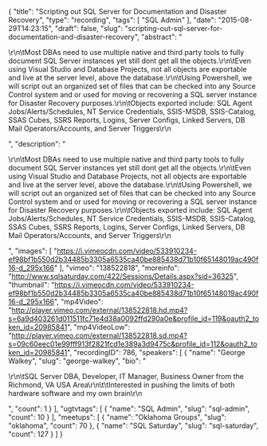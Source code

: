 {
  "title": "Scripting out SQL Server for Documentation and Disaster Recovery",
  "type": "recording",
  "tags": [
    "SQL Admin"
  ],
  "date": "2015-08-29T14:23:15",
  "draft": false,
  "slug": "scripting-out-sql-server-for-documentation-and-disaster-recovery",
  "abstract": "<p>\r\n\tMost DBAs need to use multiple native and third party tools to fully document SQL Server instances yet still dont get all the objects.\r\n\tEven using Visual Studio and Database Projects, not all objects are exportable and live at the server level, above the database.\r\n\tUsing Powershell, we will script out an organized set of files that can be checked into any Source Control system and or used for moving or recovering a SQL server instance for Disaster Recovery purposes.\r\n\tObjects exported include: SQL Agent Jobs/Alerts/Schedules, NT Service Credentials, SSIS-MSDB, SSIS-Catalog, SSAS Cubes, SSRS Reports, Logins, Server Configs, Linked Servers, DB Mail Operators/Accounts, and Server Triggers\r\n</p>",
  "description": "<p>\r\n\tMost DBAs need to use multiple native and third party tools to fully document SQL Server instances yet still dont get all the objects.\r\n\tEven using Visual Studio and Database Projects, not all objects are exportable and live at the server level, above the database.\r\n\tUsing Powershell, we will script out an organized set of files that can be checked into any Source Control system and or used for moving or recovering a SQL server instance for Disaster Recovery purposes.\r\n\tObjects exported include: SQL Agent Jobs/Alerts/Schedules, NT Service Credentials, SSIS-MSDB, SSIS-Catalog, SSAS Cubes, SSRS Reports, Logins, Server Configs, Linked Servers, DB Mail Operators/Accounts, and Server Triggers\r\n</p>",
  "images": [
    "https://i.vimeocdn.com/video/533910234-ef98bf1b550d2b34485b3305a6535ca40be885438d71b10f65148019ac490f16-d_295x166"
  ],
  "vimeo": "138522818",
  "moreinfo": "http://www.sqlsaturday.com/422/Sessions/Details.aspx?sid=36325",
  "thumbnail": "https://i.vimeocdn.com/video/533910234-ef98bf1b550d2b34485b3305a6535ca40be885438d71b10f65148019ac490f16-d_295x166",
  "mp4Video": "http://player.vimeo.com/external/138522818.hd.mp4?s=6a9d403261d011511fc71e4d38a0092ffd290a0e&profile_id=119&oauth2_token_id=20985841",
  "mp4VideoLow": "http://player.vimeo.com/external/138522818.sd.mp4?s=09c60eec01e99fff913f2821fcd1e389a3d9475c&profile_id=112&oauth2_token_id=20985841",
  "recordingID": 786,
  "speakers": [
    {
      "name": "George Walkey",
      "slug": "george-walkey",
      "bio": "<p>\r\n\tSQL Server DBA, Developer, IT Manager, Business Owner from the Richmond, VA USA Area\r\n\t\tInterested in pushing the limits of both hardware software and my own brain\r\n</p>",
      "count": 1
    }
  ],
  "ugtvtags": [
    {
      "name": "SQL Admin",
      "slug": "sql-admin",
      "count": 10
    }
  ],
  "meetups": [
    {
      "name": "Oklahoma Groups",
      "slug": "oklahoma",
      "count": 70
    },
    {
      "name": "SQL Saturday",
      "slug": "sql-saturday",
      "count": 127
    }
  ]
}